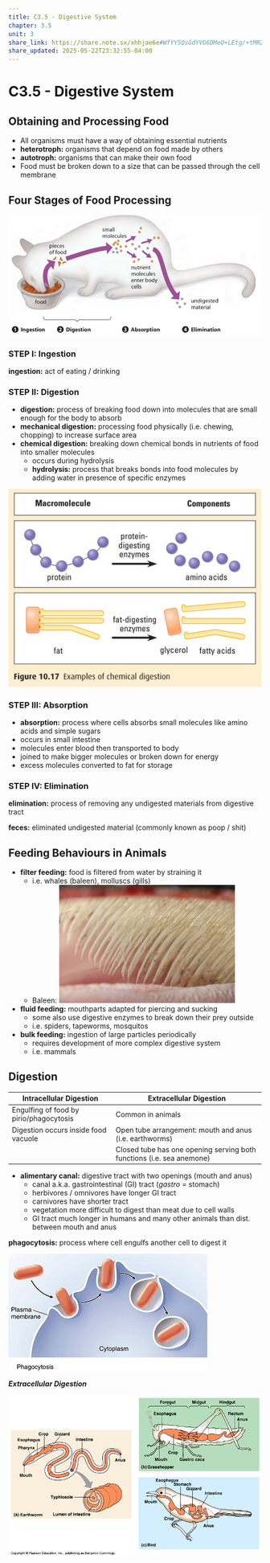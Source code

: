 ```yaml
---
title: C3.5 - Digestive System
chapter: 3.5
unit: 3
share_link: https://share.note.sx/xhhjae6e#WfYY5QsGdYVG6DMeO+LEtg/+tMRZ5eD/aPfdAe7/fZ0
share_updated: 2025-05-22T23:32:55-04:00
---
```


# C3.5 - Digestive System

## Obtaining and Processing Food

- All organisms must have a way of obtaining essential nutrients
- **heterotroph:** organisms that depend on food made by others
- **autotroph:** organisms that can make their own food
- Food must be broken down to a size that can be passed through the cell membrane

## Four Stages of Food Processing

![4 Stages of Digestion](img/c3.5/c3.5-digest-stages.png)

### STEP I: Ingestion

**ingestion:** act of eating / drinking

### STEP II: Digestion

- **digestion:** process of breaking food down into molecules that are small enough for the body to absorb
- **mechanical digestion:** processing food physically (i.e. chewing, chopping) to increase surface area
- **chemical digestion:** breaking down chemical bonds in nutrients of food into smaller molecules
	- occurs during hydrolysis
	- **hydrolysis:** process that breaks bonds into food molecules by adding water in presence of specific enzymes

![Examples of chemical digestion](img/c3.5/c3.5-chem-digestion.png)

### STEP III: Absorption

- **absorption:** process where cells absorbs small molecules like amino acids and simple sugars
- occurs in small intestine
- molecules enter blood then transported to body
- joined to make bigger molecules or broken down for energy
- excess molecules converted to fat for storage

### STEP IV: Elimination

**elimination:** process of removing any undigested materials from digestive tract

**feces:** eliminated undigested material (commonly known as poop / shit)

## Feeding Behaviours in Animals

- **filter feeding:** food is filtered from water by straining it
	- i.e. whales (baleen), molluscs (gills)
	- Baleen:
		<img src="img/c3.5/c3.5-baleen.png" alt="Baleen" width="350">
- **fluid feeding:** mouthparts adapted for piercing and sucking
	- some also use digestive enzymes to break down their prey outside
	- i.e. spiders, tapeworms, mosquitos
- **bulk feeding:** ingestion of large particles periodically
	- requires development of more complex digestive system
	- i.e. mammals

## Digestion

|Intracellular Digestion|Extracellular Digestion|
|-|-|
|Engulfing of food by pirio/phagocytosis|Common in animals
|Digestion occurs inside food vacuole|Open tube arrangement: mouth and anus (i.e. earthworms)|
| |Closed tube has one opening serving both functions (i.e. sea anemone)|

- **alimentary canal:** digestive tract with two openings (mouth and anus)
	- canal a.k.a. gastrointestinal (GI) tract (*gastro* = stomach)
	- herbivores / omnivores have longer GI tract
	- carnivores have shorter tract
	- vegetation more difficult to digest than meat due to cell walls
	- GI tract much longer in humans and many other animals than dist. between mouth and anus

**phagocytosis:** process where cell engulfs another cell to digest it

![Phagocytosis](img/c3.5/c3.5-phagocytosis.png)

***Extracellular Digestion***

![Extracellular digestion](img/c3.5/c3.5-extracel-digest.png)